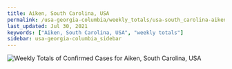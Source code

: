 ```yaml
---
title: Aiken, South Carolina, USA
permalink: /usa-georgia-columbia/weekly_totals/usa-south_carolina-aiken-weekly_totals.html
last_updated: Jul 30, 2021
keywords: ["Aiken, South Carolina, USA", "weekly totals"]
sidebar: usa-georgia-columbia_sidebar
---
```


![Weekly Totals of Confirmed Cases for Aiken, South Carolina, USA](/covid_tracker/images/graphs/usa-south_carolina-aiken-weekly_totals_graph.png)
